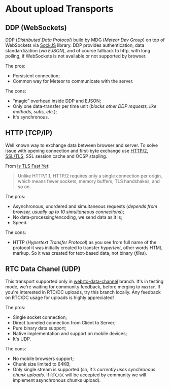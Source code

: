 # About upload Transports

## DDP (WebSockets)

DDP (*Distributed Data Protocol*) build by MDG (*Meteor Dev Group*) on top of WebSockets via [SockJS](https://github.com/sockjs) library. DDP provides authentication, data standardization (*via EJSON*), and of course fallback to http, with long polling, if WebSockets is not available or not supported by browser.

The pros:

- Persistent connection;
- Common way for Meteor to communicate with the server.

The cons:

- “magic” overhead inside DDP and EJSON;
- Only one data-transfer per time unit (*blocks other DDP requests, like methods, subs, etc.*);
- It's synchronous.

## HTTP (TCP/IP)

Well known way to exchange data between browser and server. To solve issue with opening connection and first-byte exchange use [HTTP/2](https://en.wikipedia.org/wiki/HTTP/2), [SSL/TLS](https://en.wikipedia.org/wiki/Transport_Layer_Security), SSL session cache and OCSP stapling.

From [Is TLS Fast Yet](https://istlsfastyet.com/):
> Unlike HTTP/1.1, HTTP/2 requires only a single connection per origin, which means fewer sockets, memory buffers, TLS handshakes, and so on.

The pros:

- Asynchronous, unordered and simultaneous requests (*depends from browser, usually up to 10 simultaneous connections*);
- No data-processing/encoding, we send data as it is;
- Speed.

The cons:

- HTTP (*Hypertext Transfer Protocol*) as you see from full name of the protocol it was initially created to transfer *hypertext*, other words HTML markup. So it was created for text-based data, not binary (*files*).

## RTC Data Chanel (UDP)

This transport supported only in [webrtc-data-channel](https://github.com/VeliovGroup/Meteor-Files/tree/webrtc-data-channel) branch. It's in testing mode, we're waiting for community feedback, before merging to `master`. If you're interested in RTC/DC uploads, try this branch locally. Any feedback on RTC/DC usage for uploads is highly appreciated!

The pros:

- Single socket connection;
- Direct tunneled connection from Client to Server;
- Pure binary data support;
- Native implementation and support on mobile devices;
- It's UDP.

The cons:

- No mobile browsers support;
- Chunk size limited to 64KB;
- Only single stream is supported (*so, it's currently uses synchronous chunk uploads*. If `RTC/DC` will be accepted by community we will implement asynchronous chunks upload).
